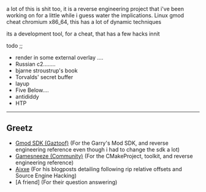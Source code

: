 a lot of this is shit too, it is a reverse engineering project that i've been working on for a little while i guess water the implications. Linux gmod cheat chromium x86_64, this has a lot of dynamic techniques

its a development tool, for a cheat, that has a few hacks innit

todo ;; 
* render in some external overlay ....
* Russian c2........
* bjarne stroustrup's book
* Torvalds' secret buffer
* layup
* Five Below....
* antididdy
* HTP

<hr>
<h2>Greetz</h2>

- [Gmod SDK (Gaztoof)](https://github.com/Gaztoof/GMod-SDK) (For the Garry's Mod SDK, and reverse engineering reference even though i had to change the sdk a lot)
- [Gamesneeze (Community)](https://github.com/seksea/gamesneeze/) (For the CMakeProject, toolkit, and reverse engineering reference)
- [Aixxe](https://aixxe.net/) (For his blogposts detailing following rip relative offsets and Source Engine Hacking)
- [A friend] (For their question answering)
